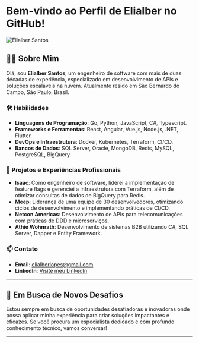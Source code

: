 # Bem-vindo ao Perfil de Elialber no GitHub!

![Elialber Santos](https://drive.google.com/uc?export=view&id=1M9sJ4zNX5MlReLDsKB5LbN-DCyrtL2lg)

## 👨‍💻 Sobre Mim
Olá, sou **Elialber Santos**, um engenheiro de software com mais de duas décadas de experiência, especializado em desenvolvimento de APIs e soluções escaláveis na nuvem. Atualmente resido em São Bernardo do Campo, São Paulo, Brasil.

### 🛠️ Habilidades
- **Linguagens de Programação**: Go, Python, JavaScript, C#, Typescript.
- **Frameworks e Ferramentas**: React, Angular, Vue.js, Node.js, .NET, Flutter.
- **DevOps e Infraestrutura**: Docker, Kubernetes, Terraform, CI/CD.
- **Bancos de Dados**: SQL Server, Oracle, MongoDB, Redis, MySQL, PostgreSQL, BigQuery.

### 🚀 Projetos e Experiências Profissionais
- **Isaac**: Como engenheiro de software, liderei a implementação de feature flags e gerenciei a infraestrutura com Terraform, além de otimizar consultas de dados de BigQuery para Redis.
- **Meep**: Liderança de uma equipe de 30 desenvolvedores, otimizando ciclos de desenvolvimento e implementando práticas de CI/CD.
- **Netcon Americas**: Desenvolvimento de APIs para telecomunicações com práticas de DDD e microserviços.
- **Athié Wohnrath**: Desenvolvimento de sistemas B2B utilizando C#, SQL Server, Dapper e Entity Framework.


### 📫 Contato
- **Email**: [elialberlopes@gmail.com](mailto:elialberlopes@gmail.com)
- **LinkedIn**: [Visite meu LinkedIn](https://www.linkedin.com/in/elialber-santos-66005013)

---

## 🌟 Em Busca de Novos Desafios
Estou sempre em busca de oportunidades desafiadoras e inovadoras onde possa aplicar minha experiência para criar soluções impactantes e eficazes. Se você procura um especialista dedicado e com profundo conhecimento técnico, vamos conversar!

---
